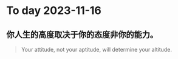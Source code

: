 
# To day 2023-11-16


## 你人生的高度取决于你的态度非你的能力。
> Your attitude, not your aptitude, will determine your altitude.

    